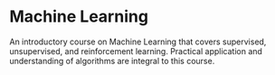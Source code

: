 # Machine Learning

An introductory course on Machine Learning that covers supervised, unsupervised, and reinforcement learning. Practical application and understanding of algorithms are integral to this course.